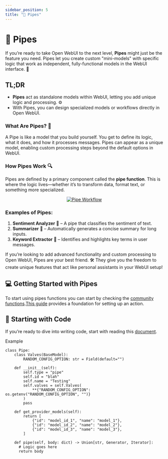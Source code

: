 ```yaml
---
sidebar_position: 5
title: "🔗 Pipes"
---
```


# 🔗 Pipes

If you’re ready to take Open WebUI to the next level, **Pipes** might just be the feature you need. Pipes let you create custom "mini-models" with specific logic that work as independent, fully-functional models in the WebUI interface. 🚀

## TL;DR
- **Pipes** act as standalone models within WebUI, letting you add unique logic and processing. ⚙️
- With Pipes, you can design specialized models or workflows directly in Open WebUI.

### What Are Pipes? 🤔
A Pipe is like a model that you build yourself. You get to define its logic, what it does, and how it processes messages. Pipes can appear as a unique model, enabling custom processing steps beyond the default options in WebUI.

### How Pipes Work 🔍
Pipes are defined by a primary component called the **pipe function**. This is where the logic lives—whether it’s to transform data, format text, or something more specialized.
<p align="center">
  <a href="#">
    <img src="/img/pipelines/pipes.png" alt="Pipe Workflow" />
  </a>
</p>


### Examples of Pipes:
1. **Sentiment Analyzer** 💬 – A pipe that classifies the sentiment of text.
2. **Summarizer** 📄 – Automatically generates a concise summary for long inputs.
3. **Keyword Extractor** 🔑 – Identifies and highlights key terms in user messages.

If you’re looking to add advanced functionality and custom processing to Open WebUI, Pipes are your best friend. 🛠️ They give you the freedom to create unique features that act like personal assistants in your WebUI setup!


## 💻 Getting Started with Pipes
To start using pipes functions you can start by checking the [community functions](https://openwebui.com).[This guide](index.mdx#how-to-install-functions) provides a foundation for setting up an action.


## 📝 Starting with Code

If you’re ready to dive into writing code, start with reading this [document](../getting_started.md).
<summary>Example</summary>

```
class Pipe:
    class Valves(BaseModel):
        RANDOM_CONFIG_OPTION: str = Field(default="")

    def __init__(self):
        self.type = "pipe"
        self.id = "blah"
        self.name = "Testing"
        self.valves = self.Valves(
            **{"RANDOM_CONFIG_OPTION": os.getenv("RANDOM_CONFIG_OPTION", "")}
        )
        pass

    def get_provider_models(self):
        return [
            {"id": "model_id_1", "name": "model_1"},
            {"id": "model_id_2", "name": "model_2"},
            {"id": "model_id_3", "name": "model_3"},
        ]

    def pipe(self, body: dict) -> Union[str, Generator, Iterator]:
      # Logic goes here
      return body
```